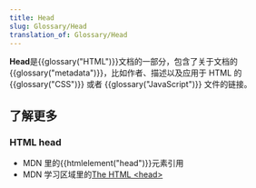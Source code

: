 ```yaml
---
title: Head
slug: Glossary/Head
translation_of: Glossary/Head
---
```

<p> </p>

<p><strong>Head</strong>是{{glossary("HTML")}}文档的一部分，包含了关于文档的{{glossary("metadata")}}，比如作者、描述以及应用于 HTML 的{{glossary("CSS")}} 或者 {{glossary("JavaScript")}} 文件的链接。</p>

<h2 id="了解更多">了解更多</h2>

<h3 id="HTML_head">HTML head</h3>

<ul>
 <li>MDN 里的{{htmlelement("head")}}元素引用 </li>
 <li>MDN 学习区域里的<a href="/zh-CN/docs/Learn/HTML/Introduction_to_HTML/The_head_metadata_in_HTML">The HTML &lt;head&gt;</a> </li>
</ul>
